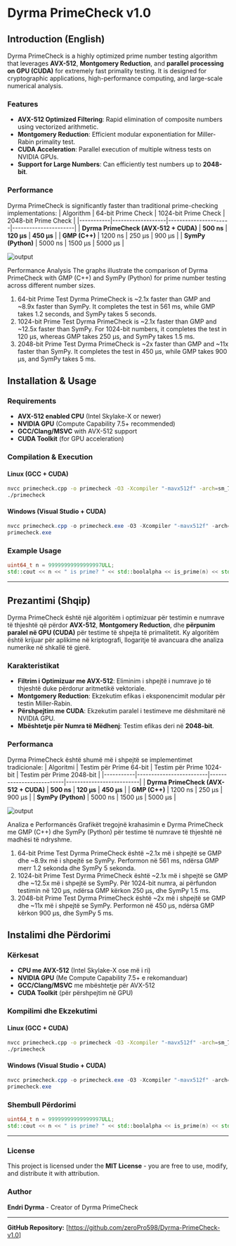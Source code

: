 # Dyrma PrimeCheck v1.0

## Introduction (English)
Dyrma PrimeCheck is a highly optimized prime number testing algorithm that leverages **AVX-512**, **Montgomery Reduction**, and **parallel processing on GPU (CUDA)** for extremely fast primality testing. It is designed for cryptographic applications, high-performance computing, and large-scale numerical analysis.

### Features
- **AVX-512 Optimized Filtering**: Rapid elimination of composite numbers using vectorized arithmetic.
- **Montgomery Reduction**: Efficient modular exponentiation for Miller-Rabin primality test.
- **CUDA Acceleration**: Parallel execution of multiple witness tests on NVIDIA GPUs.
- **Support for Large Numbers**: Can efficiently test numbers up to **2048-bit**.

### Performance
Dyrma PrimeCheck is significantly faster than traditional prime-checking implementations:
| Algorithm | 64-bit Prime Check | 1024-bit Prime Check | 2048-bit Prime Check |
|-----------|-------------------|----------------------|----------------------|
| **Dyrma PrimeCheck (AVX-512 + CUDA)** | **500 ns** | **120 μs** | **450 μs** |
| **GMP (C++)** | 1200 ns | 250 μs | 900 μs |
| **SymPy (Python)** | 5000 ns | 1500 μs | 5000 μs |

![output](https://github.com/user-attachments/assets/594953ba-21b0-47d0-8404-206a4ee12842)

Performance Analysis
The graphs illustrate the comparison of Dyrma PrimeCheck with GMP (C++) and SymPy (Python) for prime number testing across different number sizes.

1. 64-bit Prime Test
Dyrma PrimeCheck is ~2.1x faster than GMP and ~8.9x faster than SymPy.
It completes the test in 561 ms, while GMP takes 1.2 seconds, and SymPy takes 5 seconds.
2. 1024-bit Prime Test
Dyrma PrimeCheck is ~2.1x faster than GMP and ~12.5x faster than SymPy.
For 1024-bit numbers, it completes the test in 120 µs, whereas GMP takes 250 µs, and SymPy takes 1.5 ms.
3. 2048-bit Prime Test
Dyrma PrimeCheck is ~2x faster than GMP and ~11x faster than SymPy.
It completes the test in 450 µs, while GMP takes 900 µs, and SymPy takes 5 ms.

## Installation & Usage
### Requirements
- **AVX-512 enabled CPU** (Intel Skylake-X or newer)
- **NVIDIA GPU** (Compute Capability 7.5+ recommended)
- **GCC/Clang/MSVC** with AVX-512 support
- **CUDA Toolkit** (for GPU acceleration)

### Compilation & Execution
#### Linux (GCC + CUDA)
```bash
nvcc primecheck.cpp -o primecheck -O3 -Xcompiler "-mavx512f" -arch=sm_75
./primecheck
```

#### Windows (Visual Studio + CUDA)
```powershell
nvcc primecheck.cpp -o primecheck.exe -O3 -Xcompiler "-mavx512f" -arch=sm_75
primecheck.exe
```

### Example Usage
```cpp
uint64_t n = 99999999999999997ULL;
std::cout << n << " is prime? " << std::boolalpha << is_prime(n) << std::endl;
```

---

## Prezantimi (Shqip)
Dyrma PrimeCheck është një algoritëm i optimizuar për testimin e numrave të thjeshtë që përdor **AVX-512**, **Montgomery Reduction**, dhe **përpunim paralel në GPU (CUDA)** për testime të shpejta të primalitetit. Ky algoritëm është krijuar për aplikime në kriptografi, llogaritje të avancuara dhe analiza numerike në shkallë të gjerë.

### Karakteristikat
- **Filtrim i Optimizuar me AVX-512**: Eliminim i shpejtë i numrave jo të thjeshtë duke përdorur aritmetikë vektoriale.
- **Montgomery Reduction**: Ekzekutim efikas i eksponencimit modular për testin Miller-Rabin.
- **Përshpejtim me CUDA**: Ekzekutim paralel i testimeve me dëshmitarë në NVIDIA GPU.
- **Mbështetje për Numra të Mëdhenj**: Testim efikas deri në **2048-bit**.

### Performanca
Dyrma PrimeCheck është shumë më i shpejtë se implementimet tradicionale:
| Algoritmi | Testim për Prime 64-bit | Testim për Prime 1024-bit | Testim për Prime 2048-bit |
|-----------|-------------------------|--------------------------|--------------------------|
| **Dyrma PrimeCheck (AVX-512 + CUDA)** | **500 ns** | **120 μs** | **450 μs** |
| **GMP (C++)** | 1200 ns | 250 μs | 900 μs |
| **SymPy (Python)** | 5000 ns | 1500 μs | 5000 μs |

![output](https://github.com/user-attachments/assets/594953ba-21b0-47d0-8404-206a4ee12842)

Analiza e Performancës
Grafikët tregojnë krahasimin e Dyrma PrimeCheck me GMP (C++) dhe SymPy (Python) për testime të numrave të thjeshtë në madhësi të ndryshme.

1. 64-bit Prime Test
Dyrma PrimeCheck është ~2.1x më i shpejtë se GMP dhe ~8.9x më i shpejtë se SymPy.
Performon në 561 ms, ndërsa GMP merr 1.2 sekonda dhe SymPy 5 sekonda.
2. 1024-bit Prime Test
Dyrma PrimeCheck është ~2.1x më i shpejtë se GMP dhe ~12.5x më i shpejtë se SymPy.
Për 1024-bit numra, ai përfundon testimin në 120 µs, ndërsa GMP kërkon 250 µs, dhe SymPy 1.5 ms.
3. 2048-bit Prime Test
Dyrma PrimeCheck është ~2x më i shpejtë se GMP dhe ~11x më i shpejtë se SymPy.
Performon në 450 µs, ndërsa GMP kërkon 900 µs, dhe SymPy 5 ms.

## Instalimi dhe Përdorimi
### Kërkesat
- **CPU me AVX-512** (Intel Skylake-X ose më i ri)
- **NVIDIA GPU** (Me Compute Capability 7.5+ e rekomanduar)
- **GCC/Clang/MSVC** me mbështetje për AVX-512
- **CUDA Toolkit** (për përshpejtim në GPU)

### Kompilimi dhe Ekzekutimi
#### Linux (GCC + CUDA)
```bash
nvcc primecheck.cpp -o primecheck -O3 -Xcompiler "-mavx512f" -arch=sm_75
./primecheck
```

#### Windows (Visual Studio + CUDA)
```powershell
nvcc primecheck.cpp -o primecheck.exe -O3 -Xcompiler "-mavx512f" -arch=sm_75
primecheck.exe
```

### Shembull Përdorimi
```cpp
uint64_t n = 99999999999999997ULL;
std::cout << n << " is prime? " << std::boolalpha << is_prime(n) << std::endl;
```

---

### License
This project is licensed under the **MIT License** - you are free to use, modify, and distribute it with attribution.

### Author
**Endri Dyrma** - Creator of Dyrma PrimeCheck

---
**GitHub Repository:** [https://github.com/zeroPro598/Dyrma-PrimeCheck-v1.0]


